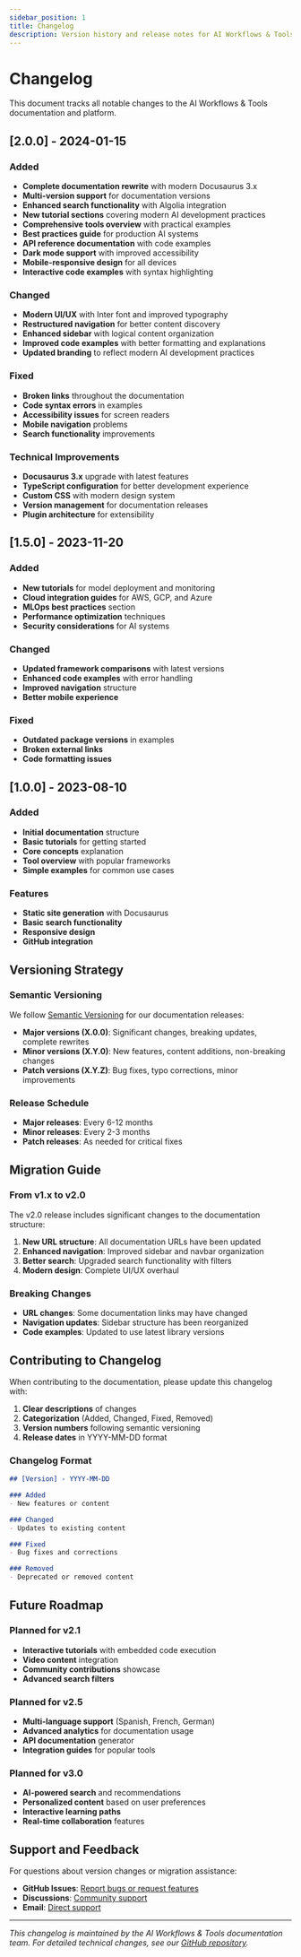 ```yaml
---
sidebar_position: 1
title: Changelog
description: Version history and release notes for AI Workflows & Tools documentation
---
```


# Changelog

This document tracks all notable changes to the AI Workflows & Tools documentation and platform.

## [2.0.0] - 2024-01-15

### Added
- **Complete documentation rewrite** with modern Docusaurus 3.x
- **Multi-version support** for documentation versions
- **Enhanced search functionality** with Algolia integration
- **New tutorial sections** covering modern AI development practices
- **Comprehensive tools overview** with practical examples
- **Best practices guide** for production AI systems
- **API reference documentation** with code examples
- **Dark mode support** with improved accessibility
- **Mobile-responsive design** for all devices
- **Interactive code examples** with syntax highlighting

### Changed
- **Modern UI/UX** with Inter font and improved typography
- **Restructured navigation** for better content discovery
- **Enhanced sidebar** with logical content organization
- **Improved code examples** with better formatting and explanations
- **Updated branding** to reflect modern AI development practices

### Fixed
- **Broken links** throughout the documentation
- **Code syntax errors** in examples
- **Accessibility issues** for screen readers
- **Mobile navigation** problems
- **Search functionality** improvements

### Technical Improvements
- **Docusaurus 3.x** upgrade with latest features
- **TypeScript configuration** for better development experience
- **Custom CSS** with modern design system
- **Version management** for documentation releases
- **Plugin architecture** for extensibility

## [1.5.0] - 2023-11-20

### Added
- **New tutorials** for model deployment and monitoring
- **Cloud integration guides** for AWS, GCP, and Azure
- **MLOps best practices** section
- **Performance optimization** techniques
- **Security considerations** for AI systems

### Changed
- **Updated framework comparisons** with latest versions
- **Enhanced code examples** with error handling
- **Improved navigation** structure
- **Better mobile experience**

### Fixed
- **Outdated package versions** in examples
- **Broken external links**
- **Code formatting issues**

## [1.0.0] - 2023-08-10

### Added
- **Initial documentation** structure
- **Basic tutorials** for getting started
- **Core concepts** explanation
- **Tool overview** with popular frameworks
- **Simple examples** for common use cases

### Features
- **Static site generation** with Docusaurus
- **Basic search functionality**
- **Responsive design**
- **GitHub integration**

## Versioning Strategy

### Semantic Versioning
We follow [Semantic Versioning](https://semver.org/) for our documentation releases:

- **Major versions (X.0.0)**: Significant changes, breaking updates, complete rewrites
- **Minor versions (X.Y.0)**: New features, content additions, non-breaking changes
- **Patch versions (X.Y.Z)**: Bug fixes, typo corrections, minor improvements

### Release Schedule
- **Major releases**: Every 6-12 months
- **Minor releases**: Every 2-3 months
- **Patch releases**: As needed for critical fixes

## Migration Guide

### From v1.x to v2.0
The v2.0 release includes significant changes to the documentation structure:

1. **New URL structure**: All documentation URLs have been updated
2. **Enhanced navigation**: Improved sidebar and navbar organization
3. **Better search**: Upgraded search functionality with filters
4. **Modern design**: Complete UI/UX overhaul

### Breaking Changes
- **URL changes**: Some documentation links may have changed
- **Navigation updates**: Sidebar structure has been reorganized
- **Code examples**: Updated to use latest library versions

## Contributing to Changelog

When contributing to the documentation, please update this changelog with:

1. **Clear descriptions** of changes
2. **Categorization** (Added, Changed, Fixed, Removed)
3. **Version numbers** following semantic versioning
4. **Release dates** in YYYY-MM-DD format

### Changelog Format
```markdown
## [Version] - YYYY-MM-DD

### Added
- New features or content

### Changed
- Updates to existing content

### Fixed
- Bug fixes and corrections

### Removed
- Deprecated or removed content
```

## Future Roadmap

### Planned for v2.1
- **Interactive tutorials** with embedded code execution
- **Video content** integration
- **Community contributions** showcase
- **Advanced search filters**

### Planned for v2.5
- **Multi-language support** (Spanish, French, German)
- **Advanced analytics** for documentation usage
- **API documentation** generator
- **Integration guides** for popular tools

### Planned for v3.0
- **AI-powered search** and recommendations
- **Personalized content** based on user preferences
- **Interactive learning paths**
- **Real-time collaboration** features

## Support and Feedback

For questions about version changes or migration assistance:

- **GitHub Issues**: [Report bugs or request features](https://github.com/abhaporwals/ai-workflows-docs/issues)
- **Discussions**: [Community support](https://github.com/abhaporwals/ai-workflows-docs/discussions)
- **Email**: [Direct support](mailto:support@ai-workflows-docs.com)

---

*This changelog is maintained by the AI Workflows & Tools documentation team. For detailed technical changes, see our [GitHub repository](https://github.com/your-org/ai-workflows-docs).* 
